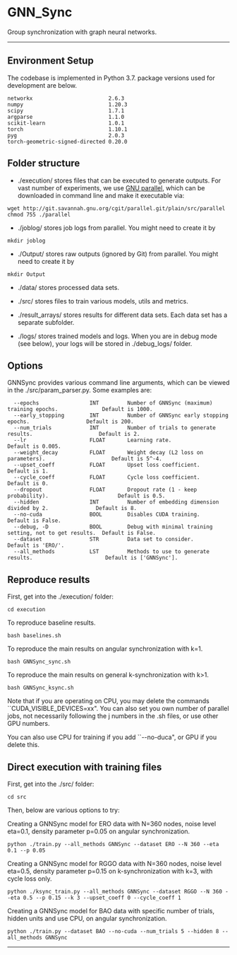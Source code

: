 # GNN_Sync
Group synchronization with graph neural networks.

--------------------------------------------------------------------------------

## Environment Setup
The codebase is implemented in Python 3.7. package versions used for development are below.
```
networkx                        2.6.3
numpy                           1.20.3
scipy                           1.7.1
argparse                        1.1.0
scikit-learn                    1.0.1
torch                           1.10.1
pyg                             2.0.3 
torch-geometric-signed-directed 0.20.0
```

## Folder structure
- ./execution/ stores files that can be executed to generate outputs. For vast number of experiments, we use [GNU parallel](https://www.gnu.org/software/parallel/), which can be downloaded in command line and make it executable via:
```
wget http://git.savannah.gnu.org/cgit/parallel.git/plain/src/parallel
chmod 755 ./parallel
```

- ./joblog/ stores job logs from parallel. 
You might need to create it by 
```
mkdir joblog
```

- ./Output/ stores raw outputs (ignored by Git) from parallel.
You might need to create it by 
```
mkdir Output
```

- ./data/ stores processed data sets.

- ./src/ stores files to train various models, utils and metrics.

- ./result_arrays/ stores results for different data sets. Each data set has a separate subfolder.

- ./logs/ stores trained models and logs. When you are in debug mode (see below), your logs will be stored in ./debug_logs/ folder.

## Options
<p align="justify">
GNNSync provides various command line arguments, which can be viewed in the ./src/param_parser.py. Some examples are:
</p>

```
  --epochs                INT         Number of GNNSync (maximum) training epochs.              Default is 1000. 
  --early_stopping        INT         Number of GNNSync early stopping epochs.                  Default is 200. 
  --num_trials            INT         Number of trials to generate results.                     Default is 2.
  --lr                    FLOAT       Learning rate.                                            Default is 0.005.  
  --weight_decay          FLOAT       Weight decay (L2 loss on parameters).                     Default is 5^-4. 
  --upset_coeff           FLOAT       Upset loss coefficient.                                   Default is 1.  
  --cycle_coeff           FLOAT       Cycle loss coefficient.                                   Default is 0.  
  --dropout               FLOAT       Dropout rate (1 - keep probability).                      Default is 0.5.
  --hidden                INT         Number of embedding dimension divided by 2.               Default is 8. 
  --no-cuda               BOOL        Disables CUDA training.                                   Default is False.
  --debug, -D             BOOL        Debug with minimal training setting, not to get results.  Default is False.
  --dataset               STR         Data set to consider.                                     Default is 'ERO/'.
  --all_methods           LST         Methods to use to generate results.                       Default is ['GNNSync'].
```


## Reproduce results
First, get into the ./execution/ folder:
```
cd execution
```
To reproduce baseline results.
```
bash baselines.sh
```
To reproduce the main results on angular synchronization with k=1.
```
bash GNNSync_sync.sh
```
To reproduce the main results on general k-synchronization with k>1.
```
bash GNNSync_ksync.sh
```

Note that if you are operating on CPU, you may delete the commands ``CUDA_VISIBLE_DEVICES=xx". You can also set you own number of parallel jobs, not necessarily following the j numbers in the .sh files, or use other GPU numbers.

You can also use CPU for training if you add ``--no-duca", or GPU if you delete this.

## Direct execution with training files

First, get into the ./src/ folder:
```
cd src
```

Then, below are various options to try:

Creating a GNNSync model for ERO data with N=360 nodes, noise level eta=0.1, density parameter p=0.05 on angular synchronization.
```
python ./train.py --all_methods GNNSync --dataset ERO --N 360 --eta 0.1 --p 0.05
```
Creating a GNNSync model for RGGO data with N=360 nodes, noise level eta=0.5, density parameter p=0.15 on k-synchronization with k=3, with cycle loss only.
```
python ./ksync_train.py --all_methods GNNSync --dataset RGGO --N 360 --eta 0.5 --p 0.15 --k 3 --upset_coeff 0 --cycle_coeff 1
```
Creating a GNNSync model for BAO data with specific number of trials, hidden units and use CPU, on angular synchronization.
```
python ./train.py --dataset BAO --no-cuda --num_trials 5 --hidden 8 --all_methods GNNSync
```
--------------------------------------------------------------------------------